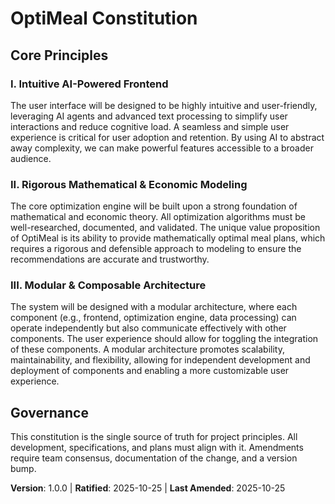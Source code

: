 <!--
Sync Impact Report:
- Version change: none → 1.0.0
- Modified principles:
  - [PRINCIPLE_1_NAME] → I. Intuitive AI-Powered Frontend
  - [PRINCIPLE_2_NAME] → II. Rigorous Mathematical & Economic Modeling
  - [PRINCIPLE_3_NAME] → III. Modular & Composable Architecture
- Added sections: Core Principles, Governance
- Removed sections: [PRINCIPLE_4_NAME], [PRINCIPLE_5_NAME], [SECTION_2_NAME], [SECTION_3_NAME]
- Templates requiring updates:
  - .specify/templates/plan-template.md (✅ updated - no changes needed, dynamic)
  - .specify/templates/spec-template.md (✅ updated - no changes needed)
  - .specify/templates/tasks-template.md (✅ updated - no changes needed)
- Follow-up TODOs: none
-->
# OptiMeal Constitution

## Core Principles

### I. Intuitive AI-Powered Frontend
The user interface will be designed to be highly intuitive and user-friendly, leveraging AI agents and advanced text processing to simplify user interactions and reduce cognitive load. A seamless and simple user experience is critical for user adoption and retention. By using AI to abstract away complexity, we can make powerful features accessible to a broader audience.

### II. Rigorous Mathematical & Economic Modeling
The core optimization engine will be built upon a strong foundation of mathematical and economic theory. All optimization algorithms must be well-researched, documented, and validated. The unique value proposition of OptiMeal is its ability to provide mathematically optimal meal plans, which requires a rigorous and defensible approach to modeling to ensure the recommendations are accurate and trustworthy.

### III. Modular & Composable Architecture
The system will be designed with a modular architecture, where each component (e.g., frontend, optimization engine, data processing) can operate independently but also communicate effectively with other components. The user experience should allow for toggling the integration of these components. A modular architecture promotes scalability, maintainability, and flexibility, allowing for independent development and deployment of components and enabling a more customizable user experience.

## Governance
This constitution is the single source of truth for project principles. All development, specifications, and plans must align with it. Amendments require team consensus, documentation of the change, and a version bump.

**Version**: 1.0.0 | **Ratified**: 2025-10-25 | **Last Amended**: 2025-10-25